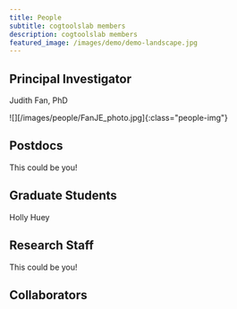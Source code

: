 ```yaml
---
title: People
subtitle: cogtoolslab members
description: cogtoolslab members
featured_image: /images/demo/demo-landscape.jpg
---
```


## Principal Investigator

Judith Fan, PhD

![][/images/people/FanJE_photo.jpg]{:class="people-img"}

## Postdocs

This could be you!

## Graduate Students

Holly Huey

## Research Staff

This could be you!

## Collaborators
